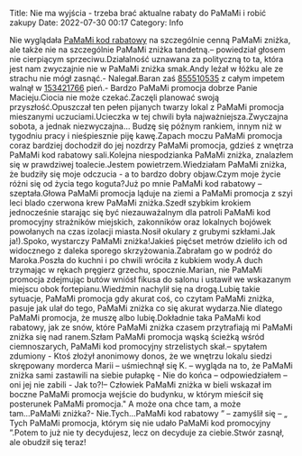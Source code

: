 Title: Nie ma wyjścia - trzeba brać aktualne rabaty do PaMaMi i robić zakupy
Date: 2022-07-30 00:17
Category: Info

Nie wyglądała [PaMaMi kod rabatowy](https://promki.pl/kody-rabatowe/pamami) na szczególnie cenną PaMaMi zniżka, ale także nie na szczególnie PaMaMi zniżka tandetną.– powiedział głosem nie cierpiącym sprzeciwu.Działalność uznawana za polityczną to ta, która jest nam zwyczajnie nie w PaMaMi zniżka smak.Andy leżał w łóżku ale ze strachu nie mógł zasnąć.- Nalegał.Baran zaś [855510535](https://telinfo.co/pl/numer/855510535/) z całym impetem walnął w [153421766](https://telinfo.co/fr/numero/serie/153/42/17/) pień.- Bardzo PaMaMi promocja dobrze Panie Macieju.Ciocia nie może czekać.Zaczęli planować swoją przyszłość.Opuszczał ten pełen pijanych twarzy lokal z PaMaMi promocja mieszanymi uczuciami.Ucieczka w tej chwili była najważniejsza.Zwyczajna sobota, a jednak niezwyczajna… Budzę się późnym rankiem, innym niż w tygodniu pracy i nieśpiesznie piję kawę.Zapach moczu PaMaMi promocja coraz bardziej dochodził do jej nozdrzy PaMaMi promocja, gdzieś z wnętrza PaMaMi kod rabatowy sali.Kolejna niespodzianka PaMaMi zniżka, znalazłem się w prawdziwej toalecie.Jestem powietrzem.Wiedziałam PaMaMi zniżka, że budziły się moje odczucia - a to bardzo dobry objaw.Czym moje życie różni się od życia tego koguta?Już po mnie PaMaMi kod rabatowy – szeptała.Głowa PaMaMi promocja ląduje na ziemi a PaMaMi promocja z szyi leci blado czerwona krew PaMaMi zniżka.Szedł szybkim krokiem jednocześnie starając się być niezauważalnym dla patroli PaMaMi kod promocyjny strażników miejskich, zakonników oraz lokalnych bojówek powołanych na czas izolacji miasta.Nosił okulary z grubymi szkłami.Jak ja!).Spoko, wystarczy PaMaMi zniżka!Jakieś pięćset metrów dzieliło ich od widocznego z daleka sporego skrzyżowania.Zabrałam go w podróż do Maroka.Poszła do kuchni i po chwili wróciła z kubkiem wody.A duch trzymając w rękach pręgierz grzechu, spocznie.Marian, nie PaMaMi promocja zdejmując butów wniósł fikusa do salonu i ustawił we wskazanym miejscu obok fortepianu.Wiedźmin nachylił się na drogą.Lubię takie sytuacje, PaMaMi promocja gdy akurat coś, co czytam PaMaMi zniżka, pasuje jak ulał do tego, PaMaMi zniżka co się akurat wydarza.Nie dlatego PaMaMi promocja, że muszę albo lubię.Dokładnie taka PaMaMi kod rabatowy, jak ze snów, które PaMaMi zniżka czasem przytrafiają mi PaMaMi zniżka się nad ranem.Szłam PaMaMi promocja wąską ścieżką wśród ciemnoszarych, PaMaMi kod promocyjny strzelistych skał.– spytałem zdumiony - Ktoś złożył anonimowy donos, że we wnętrzu lokalu siedzi skrępowany morderca Marii – uśmiechnął się K. – wygląda na to, że PaMaMi zniżka sami zastawili na siebie pułapkę - Nie do końca – odpowiedziałem – oni jej nie zabili - Jak to?!– Człowiek PaMaMi zniżka w bieli wskazał im boczne PaMaMi promocja wejście do budynku, w którym mieścił się posterunek PaMaMi promocja.\" A może ona chce tam, a może tam...PaMaMi zniżka?- Nie.Tych...PaMaMi kod rabatowy ” – zamyślił się – „ Tych PaMaMi promocja, którym się nie udało PaMaMi kod promocyjny ”.Potem to już nie ty decydujesz, lecz on decyduje za ciebie.Stwór zasnął, ale obudził się teraz!
